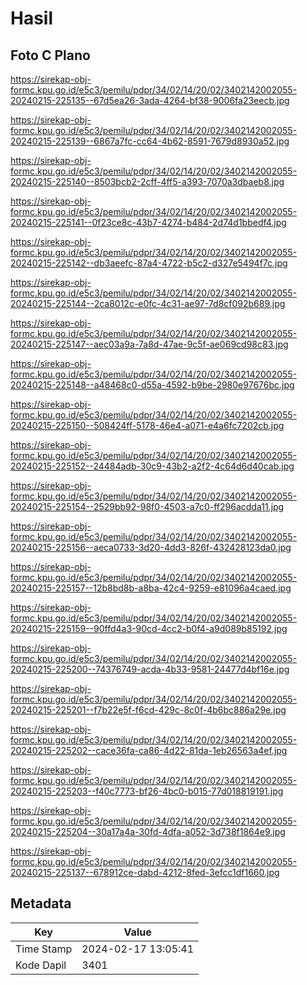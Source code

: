 # Hasil

## Foto C Plano

https://sirekap-obj-formc.kpu.go.id/e5c3/pemilu/pdpr/34/02/14/20/02/3402142002055-20240215-225135--67d5ea26-3ada-4264-bf38-9006fa23eecb.jpg

https://sirekap-obj-formc.kpu.go.id/e5c3/pemilu/pdpr/34/02/14/20/02/3402142002055-20240215-225139--6867a7fc-cc64-4b62-8591-7679d8930a52.jpg

https://sirekap-obj-formc.kpu.go.id/e5c3/pemilu/pdpr/34/02/14/20/02/3402142002055-20240215-225140--8503bcb2-2cff-4ff5-a393-7070a3dbaeb8.jpg

https://sirekap-obj-formc.kpu.go.id/e5c3/pemilu/pdpr/34/02/14/20/02/3402142002055-20240215-225141--0f23ce8c-43b7-4274-b484-2d74d1bbedf4.jpg

https://sirekap-obj-formc.kpu.go.id/e5c3/pemilu/pdpr/34/02/14/20/02/3402142002055-20240215-225142--db3aeefc-87a4-4722-b5c2-d327e5494f7c.jpg

https://sirekap-obj-formc.kpu.go.id/e5c3/pemilu/pdpr/34/02/14/20/02/3402142002055-20240215-225144--2ca8012c-e0fc-4c31-ae97-7d8cf092b689.jpg

https://sirekap-obj-formc.kpu.go.id/e5c3/pemilu/pdpr/34/02/14/20/02/3402142002055-20240215-225147--aec03a9a-7a8d-47ae-9c5f-ae069cd98c83.jpg

https://sirekap-obj-formc.kpu.go.id/e5c3/pemilu/pdpr/34/02/14/20/02/3402142002055-20240215-225148--a48468c0-d55a-4592-b9be-2980e97676bc.jpg

https://sirekap-obj-formc.kpu.go.id/e5c3/pemilu/pdpr/34/02/14/20/02/3402142002055-20240215-225150--508424ff-5178-46e4-a071-e4a6fc7202cb.jpg

https://sirekap-obj-formc.kpu.go.id/e5c3/pemilu/pdpr/34/02/14/20/02/3402142002055-20240215-225152--24484adb-30c9-43b2-a2f2-4c64d6d40cab.jpg

https://sirekap-obj-formc.kpu.go.id/e5c3/pemilu/pdpr/34/02/14/20/02/3402142002055-20240215-225154--2529bb92-98f0-4503-a7c0-ff296acdda11.jpg

https://sirekap-obj-formc.kpu.go.id/e5c3/pemilu/pdpr/34/02/14/20/02/3402142002055-20240215-225156--aeca0733-3d20-4dd3-826f-432428123da0.jpg

https://sirekap-obj-formc.kpu.go.id/e5c3/pemilu/pdpr/34/02/14/20/02/3402142002055-20240215-225157--12b8bd8b-a8ba-42c4-9259-e81096a4caed.jpg

https://sirekap-obj-formc.kpu.go.id/e5c3/pemilu/pdpr/34/02/14/20/02/3402142002055-20240215-225159--90ffd4a3-90cd-4cc2-b0f4-a9d089b85192.jpg

https://sirekap-obj-formc.kpu.go.id/e5c3/pemilu/pdpr/34/02/14/20/02/3402142002055-20240215-225200--74376749-acda-4b33-9581-24477d4bf16e.jpg

https://sirekap-obj-formc.kpu.go.id/e5c3/pemilu/pdpr/34/02/14/20/02/3402142002055-20240215-225201--f7b22e5f-f6cd-429c-8c0f-4b6bc886a29e.jpg

https://sirekap-obj-formc.kpu.go.id/e5c3/pemilu/pdpr/34/02/14/20/02/3402142002055-20240215-225202--cace36fa-ca86-4d22-81da-1eb26563a4ef.jpg

https://sirekap-obj-formc.kpu.go.id/e5c3/pemilu/pdpr/34/02/14/20/02/3402142002055-20240215-225203--f40c7773-bf26-4bc0-b015-77d018819191.jpg

https://sirekap-obj-formc.kpu.go.id/e5c3/pemilu/pdpr/34/02/14/20/02/3402142002055-20240215-225204--30a17a4a-30fd-4dfa-a052-3d738f1864e9.jpg

https://sirekap-obj-formc.kpu.go.id/e5c3/pemilu/pdpr/34/02/14/20/02/3402142002055-20240215-225137--678912ce-dabd-4212-8fed-3efcc1df1660.jpg


## Metadata

| Key        | Value               |
| ---------- | ------------------- |
| Time Stamp | 2024-02-17 13:05:41 |
| Kode Dapil | 3401                |



